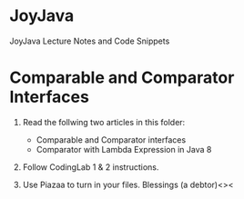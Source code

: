 # JoyJava
JoyJava Lecture Notes and Code Snippets

# Comparable and Comparator Interfaces

1. Read the follwing two articles in this folder:

	- Comparable and Comparator interfaces
	- Comparator with Lambda Expression in Java 8
	
2. Follow CodingLab 1 & 2 instructions.
3. Use Piazaa to turn in your files.
Blessings
(a debtor)<><
